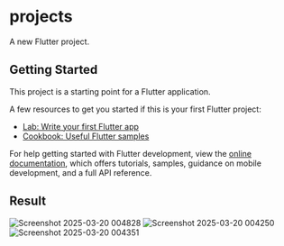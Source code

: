 # projects

A new Flutter project.

## Getting Started

This project is a starting point for a Flutter application.

A few resources to get you started if this is your first Flutter project:

- [Lab: Write your first Flutter app](https://docs.flutter.dev/get-started/codelab)
- [Cookbook: Useful Flutter samples](https://docs.flutter.dev/cookbook)

For help getting started with Flutter development, view the
[online documentation](https://docs.flutter.dev/), which offers tutorials,
samples, guidance on mobile development, and a full API reference.

## Result
![Screenshot 2025-03-20 004828](https://github.com/user-attachments/assets/31cf6d82-eb7f-4ed8-9f5f-d79ee4301914)
![Screenshot 2025-03-20 004250](https://github.com/user-attachments/assets/6ad7616e-99ca-4464-9264-e0d4e90b7edb)
![Screenshot 2025-03-20 004351](https://github.com/user-attachments/assets/d54e6d2e-2374-46cd-9e07-db272607157b)
